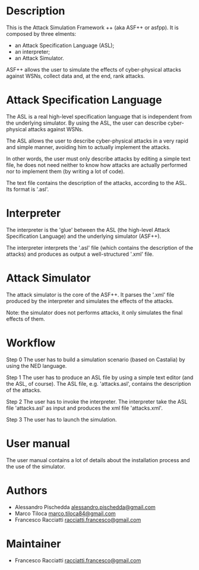 Description
============
This is the Attack Simulation Framework ++ (aka ASF++ or asfpp).
It is composed by three elments:
 + an Attack Specification Language (ASL);
 + an interpreter;
 + an Attack Simulator.

ASF++ allows the user to simulate the effects of cyber-physical attacks against WSNs, collect data and, at the end, rank attacks.


Attack Specification Language
============================= 
The ASL is a real high-level specification language that is independent from the underlying simulator.
By using the ASL, the user can describe cyber-physical attacks against WSNs.

The ASL allows the user to describe cyber-physical attacks in a very rapid and simple manner, avoiding him to actually implement the attacks.

In other words, the user must only describe attacks by editing a simple text file, he does not need neither to know how attacks are actually performed nor to implement them (by writing a lot of code).

The text file contains the description of the attacks, according to the ASL. Its format is '.asl'.


Interpreter
===========
The interpreter is the 'glue' between the ASL (the high-level Attack Specification Language) and the underlying simulator (ASF++).

The interpreter interprets the '.asl' file (which contains the description of the attacks) and produces as output a  well-structured '.xml' file.


Attack Simulator
================
The attack simulator is the core of the ASF++. It parses the '.xml' file produced by the interpreter and simulates the effects of the attacks.

Note: the simulator does not performs attacks, it only simulates the final effects of them.


Workflow
========
Step 0
The user has to build a simulation scenario (based on Castalia) by using the NED language.

Step 1
The user has to produce an ASL file by using a simple text editor (and the ASL, of course). The ASL file, e.g. 'attacks.asl', contains the description of the attacks.

Step 2
The user has to invoke the interpreter. The interpreter take the ASL file 'attacks.asl' as input and produces the xml file 'attacks.xml'.

Step 3
The user has to launch the simulation.


User manual
===========
The user manual contains a lot of details about the installation process and the use of the simulator.


Authors
=======
+ Alessandro Pischedda	<alessandro.pischedda@gmail.com>
+ Marco Tiloca			<marco.tiloca84@gmail.com>
+ Francesco Racciatti  	<racciatti.francesco@gmail.com>


Maintainer
==========
+ Francesco Racciatti	<racciatti.francesco@gmail.com>
